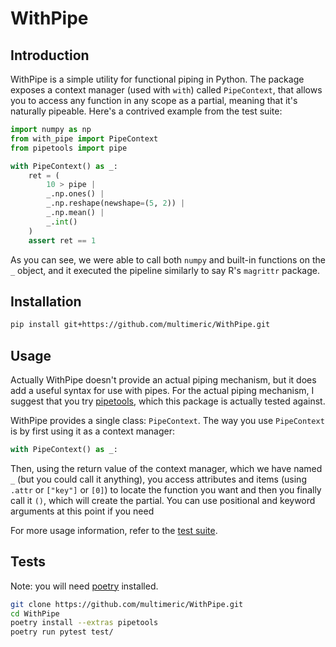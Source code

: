 # WithPipe
## Introduction

WithPipe is a simple utility for functional piping in Python.
The package exposes a context manager (used with `with`) called `PipeContext`, that allows you to access any function in any scope as a partial, meaning that it's naturally pipeable.
Here's a contrived example from the test suite:

```python
import numpy as np
from with_pipe import PipeContext
from pipetools import pipe

with PipeContext() as _:
    ret = (
        10 > pipe |
        _.np.ones() |
        _.np.reshape(newshape=(5, 2)) |
        _.np.mean() |
        _.int()
    )
    assert ret == 1
```

As you can see, we were able to call both `numpy` and built-in functions on the `_` object, and it executed the pipeline similarly to say R's `magrittr` package.

## Installation
```bash
pip install git+https://github.com/multimeric/WithPipe.git
```

## Usage
Actually WithPipe doesn't provide an actual piping mechanism, but it does add a useful syntax for use with pipes.
For the actual piping mechanism, I suggest that you try [pipetools](https://0101.github.io/pipetools/doc/index.html), which this package is actually tested against.

WithPipe provides a single class: `PipeContext`.
The way you use `PipeContext` is by first using it as a context manager:
```python
with PipeContext() as _:
```

Then, using the return value of the context manager, which we have named `_` (but you could call it anything), you access attributes and items (using `.attr` or `["key"]` or `[0]`) to locate the function you want and then you finally call it `()`, which will create the partial.
You can use positional and keyword arguments at this point if you need

For more usage information, refer to the [test suite](https://github.com/multimeric/WithPipe/tree/master/test).

## Tests

Note: you will need [poetry](https://python-poetry.org/docs/pyproject/) installed.

```bash
git clone https://github.com/multimeric/WithPipe.git
cd WithPipe
poetry install --extras pipetools
poetry run pytest test/
```